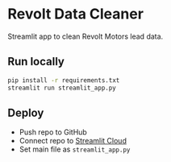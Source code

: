 # Revolt Data Cleaner

Streamlit app to clean Revolt Motors lead data.

## Run locally
```bash
pip install -r requirements.txt
streamlit run streamlit_app.py
```

## Deploy
- Push repo to GitHub
- Connect repo to [Streamlit Cloud](https://streamlit.io/cloud)
- Set main file as `streamlit_app.py`
